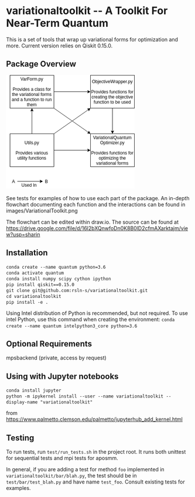 # variationaltoolkit -- A Toolkit For Near-Term Quantum  

This is a set of tools that wrap up variational forms for optimization and more. Current version relies on Qiskit 0.15.0.

## Package Overview
![Flowchart](/images/HighLevelVariationalToolkit.png)

See tests for examples of how to use each part of the package. An in-depth flowchart documenting each function and the interactions can be found in images/VariationalToolkit.png

The flowchart can be edited within draw.io. The source can be found at https://drive.google.com/file/d/16l2bXQnwfoDn0K8B0lD2cfmAXarktajm/view?usp=sharin

## Installation

```
conda create --name quantum python=3.6
conda activate quantum
conda install numpy scipy cython ipython
pip install qiskit==0.15.0
git clone git@github.com:rsln-s/variationaltoolkit.git
cd variationaltoolkit
pip install -e .
```

Using Intel distribution of Python is recommended, but not required. 
To use intel Python, use this command when creating the environment: 
`conda create --name quantum intelpython3_core python=3.6`

## Optional Requirements

mpsbackend (private, access by request)

## Using with Jupyter notebooks

```
conda install jupyter
python -m ipykernel install --user --name variationaltoolkit --display-name "variationaltoolkit"
```

from https://www.palmetto.clemson.edu/palmetto/jupyterhub_add_kernel.html

## Testing

To run tests, run `test/run_tests.sh` in the project root. It runs both unittest for sequential tests and mpi tests for aposmm.

In general, if you are adding a test for method `foo` implemented in `variationaltoolkit/bar/blah.py`, the test should be in `test/bar/test_blah.py` and have name `test_foo`. Consult existing tests for examples.
